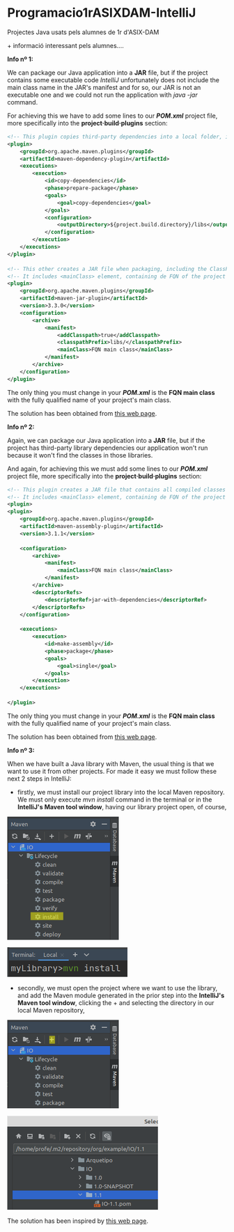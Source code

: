 # Programacio1rASIXDAM-IntelliJ
Projectes Java usats pels alumnes de 1r d'ASIX-DAM

\+ informació interessant pels alumnes....


**Info nº 1:**

We can package our Java application into a **JAR** file, but if the project contains some executable code *IntelliJ* unfortunately does not include the main class name in the JAR's manifest and for so, our JAR is not an executable one and we could not run the application with *java -jar* command.

For achieving this we have to add some lines to our ***POM.xml*** project file, more specifically into the **project·build·plugins** section: 

```xml
<!-- This plugin copies third-party dependencies into a local folder, in this case 'libs' -->
<plugin>
	<groupId>org.apache.maven.plugins</groupId>
	<artifactId>maven-dependency-plugin</artifactId>
	<executions>
		<execution>
			<id>copy-dependencies</id>
			<phase>prepare-package</phase>
			<goals>
				<goal>copy-dependencies</goal>
			</goals>
			<configuration>
				<outputDirectory>${project.build.directory}/libs</outputDirectory>
			</configuration>
		</execution>
	</executions>
</plugin>

<!-- This other creates a JAR file when packaging, including the ClassPath for finding the third-party libraries copied to the local folder used in the above plugin, in this case 'libs' -->
<!-- It includes <mainClass> element, containing de FQN of the project's main class -->
<plugin>
	<groupId>org.apache.maven.plugins</groupId>
	<artifactId>maven-jar-plugin</artifactId>
	<version>3.3.0</version>
	<configuration>
		<archive>
			<manifest>
				<addClasspath>true</addClasspath>
				<classpathPrefix>libs/</classpathPrefix>
				<mainClass>FQN main class</mainClass>
			</manifest>
		</archive>
	</configuration>
</plugin>
```
The only thing you must change in your ***POM.xml*** is the **FQN main class** with the fully qualified name of your project's main class.

The solution has been obtained from [this web page](https://www.baeldung.com/executable-jar-with-maven).



**Info nº 2:**

Again, we can package our Java application into a **JAR** file, but if the project has third-party library dependencies our application won't run because it won't find the classes in those libraries.

And again, for achieving this we must add some lines to our ***POM.xml*** project file, more specifically into the **project·build·plugins** section: 

```xml
<!-- This plugin creates a JAR file that contains all compiled classes needed for running the application, including third-party library ones -->
<!-- It includes <mainClass> element, containing de FQN of the project's main class, in case of an application JAR -->
<plugin>
<plugin>
    <groupId>org.apache.maven.plugins</groupId>
    <artifactId>maven-assembly-plugin</artifactId>
    <version>3.1.1</version>

    <configuration>
        <archive>
            <manifest>
                <mainClass>FQN main class</mainClass>
            </manifest>
        </archive>
        <descriptorRefs>
            <descriptorRef>jar-with-dependencies</descriptorRef>
        </descriptorRefs>
    </configuration>

    <executions>
        <execution>
            <id>make-assembly</id>
            <phase>package</phase>
            <goals>
                <goal>single</goal>
            </goals>
        </execution>
    </executions>

</plugin>
```
The only thing you must change in your ***POM.xml*** is the **FQN main class** with the fully qualified name of your project's main class.

The solution has been obtained from [this web page](http://tutorials.jenkov.com/maven/maven-build-fat-jar.html).


**Info nº 3:**

When we have built a Java library with Maven, the usual thing is that we want to use it from other projects. For made it easy we must follow these next 2 steps in IntelliJ:  


- firstly, we must install our project library into the local Maven repository. We must only execute *mvn install* command in the terminal or in the **IntelliJ's Maven tool window**, having our library project open, of course,  

![](imgs/20211029-185219.png)  
  
  ![](imgs/20211029-185433.png)                            

- secondly, we must open the project where we want to use the library, and add the Maven module generated in the prior step into the **IntelliJ's Maven tool window**, clicking the \+ and selecting the directory in our local Maven repository,  

![](imgs/20211029-190133.png)  

![](imgs/20211029-185959.png)  

The solution has been inspired by [this web page](https://www.jetbrains.com/help/idea/2020.2/delegate-build-and-run-actions-to-maven.html#link_unlink_maven_project).



